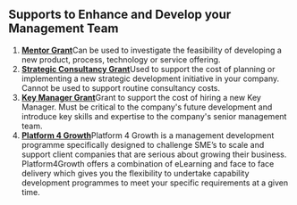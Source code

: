 ## Supports to Enhance and Develop your Management Team

1. [**Mentor Grant**](http://www.enterprise-ireland.com/en/Funding-Supports/Company/Esetablish-SME-Funding/Mentor-Grant.shortcut.html)Can be used to investigate the feasibility of developing a new product, process, technology or service offering.
2. [**Strategic Consultancy Grant**](http://www.enterprise-ireland.com/en/Funding-Supports/Company/Esetablish-SME-Funding/Strategic-Consultancy-Grant.html)Used to support the cost of planning or implementing a new strategic development initiative in your company. Cannot be used to support routine consultancy costs.
3. [**Key Manager Grant**](http://www.enterprise-ireland.com/en/Funding-Supports/Company/Esetablish-SME-Funding/Key-Manager.html)Grant to support the cost of hiring a new Key Manager. Must be critical to the company's future development and introduce key skills and expertise to the company's senior management team.
4. [**Platform 4 Growth**](http://www.enterprise-ireland.com/EI_Corporate/en/Management/Leadership-and-Management-Development/Platform4Growth-Programme.html)Platform 4 Growth is a management development programme specifically designed to challenge SME’s to scale and support client companies that are serious about growing their business. Platform4Growth offers a combination of eLearning and face to face delivery which gives you the flexibility to undertake capability development programmes to meet your specific requirements at a given time.

